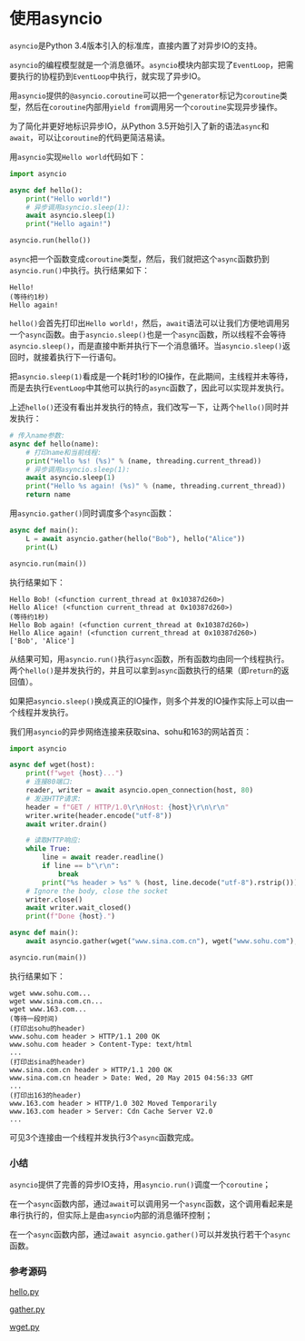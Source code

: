 # 使用asyncio

`asyncio`是Python 3.4版本引入的标准库，直接内置了对异步IO的支持。

`asyncio`的编程模型就是一个消息循环。`asyncio`模块内部实现了`EventLoop`，把需要执行的协程扔到`EventLoop`中执行，就实现了异步IO。

用`asyncio`提供的`@asyncio.coroutine`可以把一个`generator`标记为`coroutine`类型，然后在`coroutine`内部用`yield from`调用另一个`coroutine`实现异步操作。

为了简化并更好地标识异步IO，从Python 3.5开始引入了新的语法`async`和`await`，可以让`coroutine`的代码更简洁易读。

用`asyncio`实现`Hello world`代码如下：

```python
import asyncio

async def hello():
    print("Hello world!")
    # 异步调用asyncio.sleep(1):
    await asyncio.sleep(1)
    print("Hello again!")

asyncio.run(hello())
```

`async`把一个函数变成`coroutine`类型，然后，我们就把这个`async`函数扔到`asyncio.run()`中执行。执行结果如下：

```plain
Hello!
(等待约1秒)
Hello again!
```

`hello()`会首先打印出`Hello world!`，然后，`await`语法可以让我们方便地调用另一个`async`函数。由于`asyncio.sleep()`也是一个`async`函数，所以线程不会等待`asyncio.sleep()`，而是直接中断并执行下一个消息循环。当`asyncio.sleep()`返回时，就接着执行下一行语句。

把`asyncio.sleep(1)`看成是一个耗时1秒的IO操作，在此期间，主线程并未等待，而是去执行`EventLoop`中其他可以执行的`async`函数了，因此可以实现并发执行。

上述`hello()`还没有看出并发执行的特点，我们改写一下，让两个`hello()`同时并发执行：

```python
# 传入name参数:
async def hello(name):
    # 打印name和当前线程:
    print("Hello %s! (%s)" % (name, threading.current_thread))
    # 异步调用asyncio.sleep(1):
    await asyncio.sleep(1)
    print("Hello %s again! (%s)" % (name, threading.current_thread))
    return name
```

用`asyncio.gather()`同时调度多个`async`函数：

```python
async def main():
    L = await asyncio.gather(hello("Bob"), hello("Alice"))
    print(L)

asyncio.run(main())
```

执行结果如下：

```plain
Hello Bob! (<function current_thread at 0x10387d260>)
Hello Alice! (<function current_thread at 0x10387d260>)
(等待约1秒)
Hello Bob again! (<function current_thread at 0x10387d260>)
Hello Alice again! (<function current_thread at 0x10387d260>)
['Bob', 'Alice']
```

从结果可知，用`asyncio.run()`执行`async`函数，所有函数均由同一个线程执行。两个`hello()`是并发执行的，并且可以拿到`async`函数执行的结果（即`return`的返回值）。

如果把`asyncio.sleep()`换成真正的IO操作，则多个并发的IO操作实际上可以由一个线程并发执行。

我们用`asyncio`的异步网络连接来获取sina、sohu和163的网站首页：

```python
import asyncio

async def wget(host):
    print(f"wget {host}...")
    # 连接80端口:
    reader, writer = await asyncio.open_connection(host, 80)
    # 发送HTTP请求:
    header = f"GET / HTTP/1.0\r\nHost: {host}\r\n\r\n"
    writer.write(header.encode("utf-8"))
    await writer.drain()

    # 读取HTTP响应:
    while True:
        line = await reader.readline()
        if line == b"\r\n":
            break
        print("%s header > %s" % (host, line.decode("utf-8").rstrip()))
    # Ignore the body, close the socket
    writer.close()
    await writer.wait_closed()
    print(f"Done {host}.")

async def main():
    await asyncio.gather(wget("www.sina.com.cn"), wget("www.sohu.com"), wget("www.163.com"))

asyncio.run(main())
```

执行结果如下：

```plain
wget www.sohu.com...
wget www.sina.com.cn...
wget www.163.com...
(等待一段时间)
(打印出sohu的header)
www.sohu.com header > HTTP/1.1 200 OK
www.sohu.com header > Content-Type: text/html
...
(打印出sina的header)
www.sina.com.cn header > HTTP/1.1 200 OK
www.sina.com.cn header > Date: Wed, 20 May 2015 04:56:33 GMT
...
(打印出163的header)
www.163.com header > HTTP/1.0 302 Moved Temporarily
www.163.com header > Server: Cdn Cache Server V2.0
...
```

可见3个连接由一个线程并发执行3个`async`函数完成。

### 小结

`asyncio`提供了完善的异步IO支持，用`asyncio.run()`调度一个`coroutine`；

在一个`async`函数内部，通过`await`可以调用另一个`async`函数，这个调用看起来是串行执行的，但实际上是由`asyncio`内部的消息循环控制；

在一个`async`函数内部，通过`await asyncio.gather()`可以并发执行若干个`async`函数。

### 参考源码

[hello.py](hello.py)

[gather.py](gather.py)

[wget.py](wget.py)
